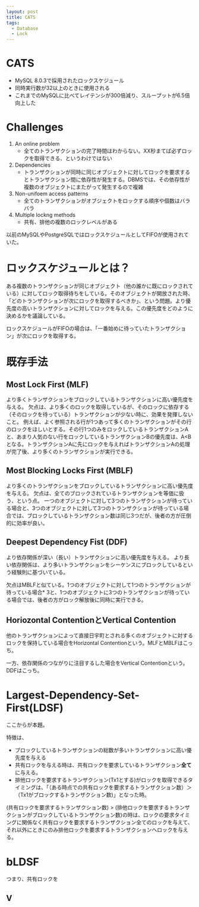 ```yaml
---
layout: post
title: CATS
tags:
  - Database
  - Lock
---
```


# CATS
* MySQL 8.0.3で採用されたロックスケジュール
* 同時実行数が32以上のときに使用される
* これまでのMySQLに比べてレイテンシが300倍減り、スループットが6.5倍向上した

# Challenges
1. An online problem
   * 全てのトランザクションの完了時間はわからない。XX秒まてば必ずロックを取得できる、というわけではない
2. Dependencies
   * トランザクションが同時に同じオブジェクトに対してロックを要求するとトランザクション間に依存性が発生する。DBMSでは、その依存性が複数のオブジェクトにまたがって発生するので複雑
3. Non-unifoem access patterns
   * 全てのトランザクションがオブジェクトをロックする順序や個数はバラバラ
4. Multiple lockng methods
   * 共有、排他の複数のロックレベルがある

以前のMySQLやPostgreSQLではロックスケジュールとしてFIFOが使用されていた。

# ロックスケジュールとは？
ある複数のトランザクションが同じオブジェクト（他の誰かに既にロックされている）に対してロック取得待ちをしている。そのオブジェクトが開放された時、「どのトランザクションが次にロックを取得するべきか」、という問題。より優先度の高いトランザクションに対してロックを与える。この優先度をどのように決めるかを議論している。

ロックスケジュールがFIFOの場合は、「一番始めに待っていたトランザクション」が次にロックを取得する。

# 既存手法
## Most Lock First (MLF)
より多くトランザクションをブロックしているトランザクションに高い優先度を与える。
欠点は、より多くのロックを取得しているが、そのロックに依存する（そのロックを待っている）トランザクションが少ない時に、効果を発揮しないこと。
例えば、よく参照される行が1つあって多くのトランザクションがその行のロックをほしいとする。その行1つのみをロックしているトランザクションAと、あまり人気のない行をロックしているトランザクションBの優先度は、A<Bとなる。トランザクションAに先にロックを与えればトランザクションAの処理が完了後、より多くのトランザクションが実行できる。

## Most Blocking Locks First (MBLF)
より多くのトランザクションをブロックしているトランザクションに高い優先度を与える。
欠点は、全てのブロックされているトランザクションを等価に扱う、という点。
一つのオブジェクトに対して3つのトランザクションが待っている場合と、3つのオブジェクトに対して3つのトランザクションが待っている場合では、ブロックしているトランザクション数は同じ3つだが、後者の方が圧倒的に効率が良い。

## Deepest Dependency Fist (DDF)
より依存関係が深い（長い）トランザクションに高い優先度を与える。
より長い依存関係は、より多いトランザクションをシーケンスにブロックしているという経験則に基づいている。

欠点はMBLFと似ている。1つのオブジェクトに対して1つのトランザクションが待っている場合* 3と、1つのオブジェクトに3つのトランザクションが待っている場合では、後者の方がロック解放後に同時に実行できる。

## Horiozontal ContentionとVertical Contention
他のトランザクションによって直接日宇町とされる多くのオブジェクトに対するロックを保持している場合をHorizontal Contentionという。MLFとMBLFはこっち。

一方、依存関係のつながりに注目するした場合をVertical Contentionという。DDFはこっち。

# Largest-Dependency-Set-First(LDSF)
ここからが本題。

特徴は、
* ブロックしているトランザクションの総数が多いトランザクションに高い優先度を与える
* 共有ロックを与える時は、共有ロックを要求しているトランザクション**全て**に与える。
* 排他ロックを要求するトランザクション(Tx1とする)がロックを取得できるタイミングは、「（ある時点での共有ロックを要求するトランザクション数）＞（Tx1がブロックするトランザクション数)」となった時。


(共有ロックを要求するトランザクション数) > (排他ロックを要求するトランザクションがブロックしているトランザクション数)の時は、ロックの要求タイミングに関係なく共有ロックを要求するトランザクション全てのロックを与えて、それ以外にときにのみ排他ロックを要求するトランザクションへロックを与える。

# bLDSF



つまり、共有ロックを


## V






